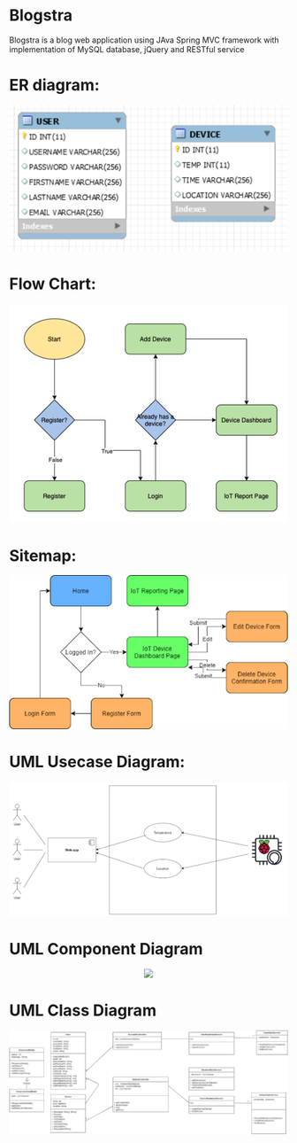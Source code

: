 # Blogstra
<p> Blogstra is a blog web application using JAva Spring MVC framework with implementation of  MySQL database, jQuery and RESTful service </p>

# ER diagram:

<p align="center">
<img src="Diagram/CST361-ERDiagram.png"/>
</p>

# Flow Chart:
<p align="center">
<img src="Diagram/CST361-FlowChart.png"/>
</p>

# Sitemap:

<p align="center">
<img src="Diagram/CST361-Sitemap.png"/>
</p>

# UML Usecase Diagram:

<p align="center">
<img src="Diagram/CST361-UseCaseDiagram.png"/>
</p>

# UML Component Diagram

<p align="center">
<img src="Diagram/CST361-UMLComponenentDiagram.png"/>
</p>

# UML Class Diagram

<p align="center">
<img src="Diagram/CST361-UMLClassDiagram.png"/>
</p>
